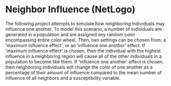 # Neighbor Influence (NetLogo)
The following project attempts to simulate how neighboring individuals may influence one another. To model this scenario, a number of individuals are generated in a population and are assigned any random color encompassing entire color wheel. Then, two settings can be chosen from: a 'maximum influence effect', or an 'influence one another' effect. If 'maximum influence effect' is chosen, then the individual with the highest influence in a neighboring region will cause all of the other individuals in a population to become like them. If 'influence one another' effect is chosen, then neighboring individuals will change the color of one another as a percentage of their amount of influence compared to the mean number of influence of all neighbors and a susceptibility variable.
